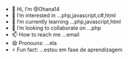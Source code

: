 - 👋 Hi, I’m @Ohana14
- 👀 I’m interested in ...php,javascript,c#,html
- 🌱 I’m currently learning ...php,javascript,html
- 💞️ I’m looking to collaborate on ...php
- 📫 How to reach me ...email
- 😄 Pronouns: ...ela
- ⚡ Fun fact: ...estou em fase de aprendizagem

<!---
Ohana14/Ohana14 is a ✨ special ✨ repository because its `README.md` (this file) appears on your GitHub profile.
You can click the Preview link to take a look at your changes.
--->
